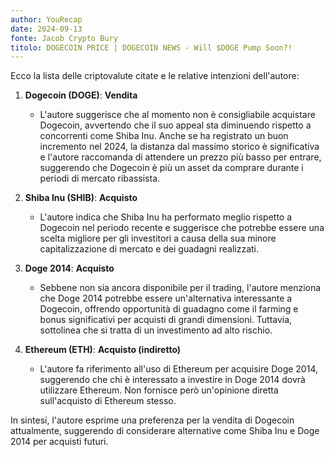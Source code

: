```yaml
---
author: YouRecap
date: 2024-09-13
fonte: Jacob Crypto Bury
titolo: DOGECOIN PRICE | DOGECOIN NEWS - Will $DOGE Pump Soon?!
---
```


Ecco la lista delle criptovalute citate e le relative intenzioni dell'autore:

1. **Dogecoin (DOGE)**: **Vendita**
   - L'autore suggerisce che al momento non è consigliabile acquistare Dogecoin, avvertendo che il suo appeal sta diminuendo rispetto a concorrenti come Shiba Inu. Anche se ha registrato un buon incremento nel 2024, la distanza dal massimo storico è significativa e l'autore raccomanda di attendere un prezzo più basso per entrare, suggerendo che Dogecoin è più un asset da comprare durante i periodi di mercato ribassista.

2. **Shiba Inu (SHIB)**: **Acquisto**
   - L'autore indica che Shiba Inu ha performato meglio rispetto a Dogecoin nel periodo recente e suggerisce che potrebbe essere una scelta migliore per gli investitori a causa della sua minore capitalizzazione di mercato e dei guadagni realizzati.

3. **Doge 2014**: **Acquisto**
   - Sebbene non sia ancora disponibile per il trading, l'autore menziona che Doge 2014 potrebbe essere un'alternativa interessante a Dogecoin, offrendo opportunità di guadagno come il farming e bonus significativi per acquisti di grandi dimensioni. Tuttavia, sottolinea che si tratta di un investimento ad alto rischio.

4. **Ethereum (ETH)**: **Acquisto (indiretto)**
   - L'autore fa riferimento all'uso di Ethereum per acquisire Doge 2014, suggerendo che chi è interessato a investire in Doge 2014 dovrà utilizzare Ethereum. Non fornisce però un'opinione diretta sull'acquisto di Ethereum stesso.

In sintesi, l'autore esprime una preferenza per la vendita di Dogecoin attualmente, suggerendo di considerare alternative come Shiba Inu e Doge 2014 per acquisti futuri.
